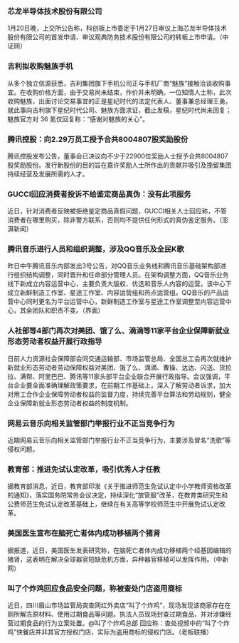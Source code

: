 ### 芯龙半导体技术股份有限公司
1月20日晚，上交所公告称，科创板上市委定于1月27日审议上海芯龙半导体技术股份有限公司的首发申请、审议观典防务技术股份有限公司的转板上市申请。（中证网）
### 吉利拟收购魅族手机
从多个独立信源获悉，吉利集团旗下手机公司正与手机厂商“魅族”接触洽谈收购事宜。在收购价格方面，由于交易尚未结束，作价并未明确。一位知情人士称，此次收购魅族，出面讨论交易事宜的正是星纪时代的法定代表人、董事兼总经理王勇。就此事向吉利旗下星纪时代公司、魅族方面求证，截止发稿，星纪时代尚未回复；魅族官方对 36 氪仅回复称：“感谢对魅族的关心”。
### 腾讯控股：向2.29万员工授予合共8004807股奖励股份
腾讯控股发布公告，董事会已决议向不少于22900位奖励人士授予合共8004807股奖励股份。发行新股份的目的旨在嘉许奖励人士所作出的贡献并吸引及挽留集团持续经营及发展所需的人才。
### GUCCI回应消费者投诉不给鉴定商品真伪：没有此项服务
近日，针对消费者反映被拒绝鉴定商品真假问题，GUCCI相关人士回应称，不管消费者在哪里购买，除非警方联系，否则均不提供任何形式的真伪鉴定服务。（澎湃新闻）
### 腾讯音乐进行人员和组织调整，涉及QQ音乐及全民K歌
昨日中午腾讯音乐内部发出3号公告，对QQ音乐业务线和腾讯音乐基础架构部进行组织结构调整，同时晋升和任命部分管理人员。在架构调整方面，QQ音乐业务线下新成立内容运营中心，主要负责大版权、优选和音乐人内容的运营。该中心下成立新鲜制造工作室、星途工作室、内容运营组和热点运营组。QQ音乐的产品运营中心同时更名为平台运营中心，新鲜制造工作室与星途工作室调整至内容运营中心，其余团队和职责不变。（界面）
### 人社部等4部门再次对美团、饿了么、滴滴等11家平台企业保障新就业形态劳动者权益开展行政指导
日前人力资源社会保障部会同交通运输部、市场监管总局、全国总工会再次就维护新就业形态劳动者劳动保障权益对美团、饿了么、滴滴、曹操、达达、闪送、货拉拉、满帮、阿里巴巴、腾讯等11家头部平台企业联合开展行政指导。会议强调，平台企业要全面准确理解政策要求，在前期工作基础上，深入了解劳动者诉求，加大对用工合作企业保障劳动者权益的监督力度，持续完善平台算法和劳动规则，健全企业保障新就业形态劳动者权益的制度机制。
### 网易云音乐向相关监管部门举报行业不正当竞争行为
近期网易云音乐向相关监管部门举报行业不正当竞争行为，主要涉及冒名“洗歌”等侵权问题。
### 教育部：推进免试认定改革，吸引优秀人才任教
据教育部消息，近日，教育部印发《关于推进师范生免试认定中小学教师资格改革的通知》，落实国务院常务会议决定，持续深化“放管服”改革，在教育类研究生和公费师范生免试认定改革基础上，继续在有关高等学校师范生中开展免试认定改革。
### 美国医生宣布在脑死亡者体内成功移植两个猪肾
据报道，近日，美国医生发表研究称，在脑死亡者体内成功移植两个经基因编辑的猪肾，这表明在解决全球器官短缺危机方面，异种器官移植可以发挥作用。（中新网）
### 叫了个炸鸡回应食品安全问题，称被查处门店盗用商标
近日，四川眉山市场监管局突查网红外卖店“叫了个炸鸡”，现场发现该商家存在在厕所解冻原材料、使用过期食品等问题。执法人员现场封查过期食品，并对涉嫌经营过期食品的行为立案处置。@叫了个炸鸡总部 回应称：查处视频中的“叫了个炸鸡”快餐店并非其官方授权门店，实际为盗用商标的侵权门店。（老板联播）
